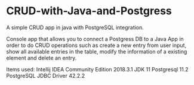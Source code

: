 # CRUD-with-Java-and-Postgress
A simple CRUD app in java with PostgreSQL integration.

Console app that allows you to connect a Postgress DB to a Java App in order to do CRUD operations such as create a new entry from user input, show all available entries in the table, modify the information of a existing element and delete an entry.

Items used: 
Intellij IDEA Community Edition 2018.3.1
JDK 11
Postgresql 11.2
PostgreSQL JDBC Driver 42.2.2
